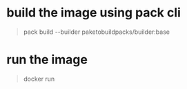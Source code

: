 # build the image using pack cli

> pack build <task-name> --builder paketobuildpacks/builder:base 

# run the image 

> docker run <task-name> <arg1> <arg2> 

